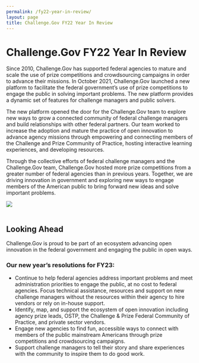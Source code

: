 ```yaml
---
permalink: /fy22-year-in-review/
layout: page
title: Challenge.Gov FY22 Year In Review
---
```


<h1 class="text-center mb-6 font-weight-bold">Challenge.Gov FY22 Year In Review</h1>
<div class="row">
  <div width="80%">
<p>Since 2010, Challenge.Gov has supported federal agencies to mature and scale the use of prize competitions and crowdsourcing campaigns in order to advance their missions. In October 2021, Challenge.Gov launched a new platform to facilitate the federal government’s use of prize competitions to engage the public in solving important problems. The new platform provides a dynamic set of features for challenge managers and public solvers.</p>

<p>The new platform opened the door for the Challenge.Gov team to explore new ways to grow a connected community of federal challenge managers and build relationships with other federal partners. Our team worked to increase the adoption and mature the practice of open innovation to advance agency missions through empowering and connecting members of the Challenge and Prize Community of Practice, hosting interactive learning experiences, and developing resources. </p>

<p>Through the collective efforts of federal challenge managers and the Challenge.Gov team, Challenge.Gov hosted more prize competitions from a greater number of federal agencies than in previous years. Together, we are driving innovation in government and exploring new ways to engage members of the American public to bring forward new ideas and solve important problems.</p>
  </div>
  <div>
    <img src="{{ site.baseurl }}/assets/images/challenge-gov-fy22-year-in-review-infographic.png"></div>
  </div>
  <br>
<div class="row">    
<h2>Looking Ahead</h2>
<p>Challenge.Gov is proud to be part of an ecosystem advancing open innovation in the federal government and engaging the public in open ways.</p> 

  <h3>Our new year’s resolutions for FY23:</h3>
  <div>
<ul>
  <li>Continue to help federal agencies address important problems and meet administration priorities to engage the public, at no cost to federal agencies.
Focus technical assistance, resources and support on new challenge managers without the resources within their agency to hire vendors or rely on in-house support.</li>
<li>Identify, map, and support the ecosystem of open innovation including agency prize leads, OSTP, the Challenge & Prize Federal Community of Practice, and private sector vendors.</li>
<li>Engage new agencies to find fun, accessible ways to connect with members of the public mainstream Americans through prize competitions and crowdsourcing campaigns.</li>
<li>Support challenge managers to tell their story and share experiences with the community to inspire them to do good work.</li>
  </ul>
  </div>
  </div>
